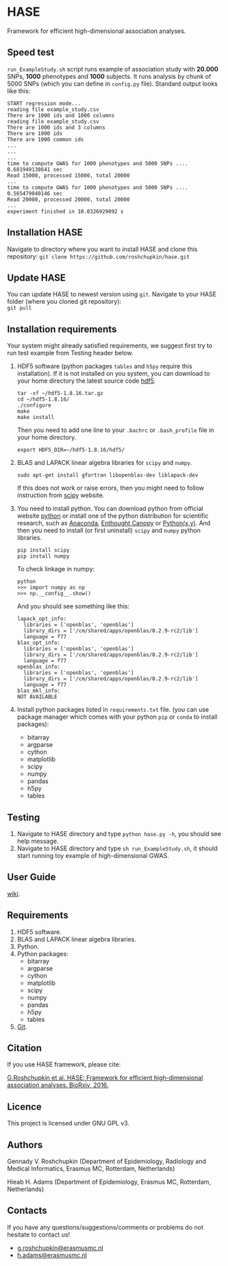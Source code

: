 # HASE
Framework for efficient high-dimensional association analyses.

## Speed test
`run_ExampleStudy.sh` script runs example of association study with **20.000** SNPs, **1000** phenotypes and **1000** subjects.
It runs analysis by chunk of 5000 SNPs (which you can define in `config.py` file). Standard output looks like this:
```
START regression mode...
reading file example_study.csv
There are 1000 ids and 1000 columns 
reading file example_study.csv
There are 1000 ids and 3 columns 
There are 1000 ids
There are 1000 common ids
...
...
...
time to compute GWAS for 1000 phenotypes and 5000 SNPs .... 0.681949138641 sec
Read 15000, processed 15000, total 20000
...
time to compute GWAS for 1000 phenotypes and 5000 SNPs .... 0.565479040146 sec
Read 20000, processed 20000, total 20000
...
experiment finished in 10.0326929092 s
```


## Installation HASE

Navigate to directory where you want to install HASE and clone this repository:
     ```
     git clone https://github.com/roshchupkin/hase.git
     ```
## Update HASE 

You can update HASE to newest version using `git`. Navigate to your HASE folder (where you cloned git repository):    
     ```
     git pull
     ```

## Installation requirements

Your system might already satisfied requirements, we suggest first try to run test example from Testing header below. 

1. HDF5 software (python packages `tables` and `h5py` require this installation). If it is not installed on you system, 
you can download to your home directory the latest source code [hdf5](https://www.hdfgroup.org/ftp/HDF5/releases/hdf5-1.8.16/src/).
    ```
    tar -xf ~/hdf5-1.8.16.tar.gz
    cd ~/hdf5-1.8.16/
    ./configure 
    make 
    make install
    ```
    Then you need to add one line to your `.bachrc` or `.bash_profile` file in your home directory.

    ```
    export HDF5_DIR=~/hdf5-1.8.16/hdf5/
    ```

2. BLAS and LAPACK linear algebra libraries for `scipy` and `numpy`. 
     ```
     sudo apt-get install gfortran libopenblas-dev liblapack-dev
     ```
    If this does not work or raise errors, then you might need to follow instruction from [scipy](http://www.scipy.org/scipylib/building/index.html) website. 

3. You need to install python. You can download python from official website [python](https://www.python.org/) 
or install one of the python distribution for scientific research, such as [Anaconda](https://store.continuum.io/cshop/anaconda/),
[Enthought Canopy](https://www.enthought.com/products/canopy/) or [Python(x,y)](http://python-xy.github.io/).
And then you need to install (or first uninstall) `scipy` and `numpy` python libraries.
     ```
     pip install scipy 
     pip install numpy
     ```
 
    To check linkage in numpy:
      ```
      python
      >>> import numpy as np
      >>> np.__config__.show()
      ```
  
    And you should see something like this:
  
      ```
      lapack_opt_info:
        libraries = ['openblas', 'openblas']
        library_dirs = ['/cm/shared/apps/openblas/0.2.9-rc2/lib']
        language = f77
    blas_opt_info:
        libraries = ['openblas', 'openblas']
        library_dirs = ['/cm/shared/apps/openblas/0.2.9-rc2/lib']
        language = f77
    openblas_info:
        libraries = ['openblas', 'openblas']
        library_dirs = ['/cm/shared/apps/openblas/0.2.9-rc2/lib']
        language = f77
    blas_mkl_info:
      NOT AVAILABLE
      ```  
     
4. Install python packages listed in `requirements.txt` file. (you can use package manager which comes with your python `pip` or `conda` to install packages):
    * bitarray
    * argparse
    * cython
    * matplotlib
    * scipy
    * numpy
    * pandas
    * h5py
    * tables

## Testing

1. Navigate to HASE directory and type `python hase.py -h`, you should see help message.
2. Navigate to HASE directory and type `sh run_ExampleStudy.sh`, it should start running toy example of high-dimensional GWAS.
 
## User Guide
[wiki](https://github.com/roshchupkin/hase/wiki).
## Requirements
1. HDF5 software.
2. BLAS and LAPACK linear algebra libraries.  
3. Python. 
4. Python packages:
    * bitarray
    * argparse
    * cython
    * matplotlib
    * scipy
    * numpy
    * pandas
    * h5py
    * tables
5. [Git](https://git-scm.com/).


## Citation 
If you use HASE framework, please cite:

[G.Roshchupkin et al. HASE: Framework for efficient high-dimensional association analyses. 
BioRxiv, 2016.](http://dx.doi.org/10.1101/037382) 

## Licence
This project is licensed under GNU GPL v3.

## Authors
Gennady V. Roshchupkin (Department of Epidemiology, Radiology and Medical Informatics, Erasmus MC, Rotterdam, Netherlands)

Hieab H. Adams (Department of Epidemiology, Erasmus MC, Rotterdam, Netherlands) 

## Contacts

If you have any questions/suggestions/comments or problems do not hesitate to contact us!

* g.roshchupkin@erasmusmc.nl
* h.adams@erasmusmc.nl
 
